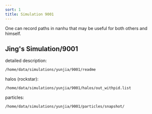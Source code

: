 ```yaml
---
sort: 1
title: Simulation 9001
---
```


One can record paths in nanhu that may be useful for both others and himself.

## Jing's Simulation/9001
detailed description: 
```bash
/home/data/simulations/yunjia/9001/readme
```
halos (rockstar):
```bash
/home/data/simulations/yunjia/9001/halos/out_withpid.list
```
particles:
```bash
/home/data/simulations/yunjia/9001/particles/snapshot/
```
